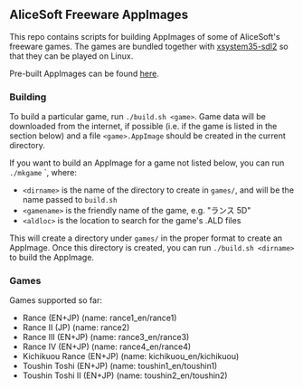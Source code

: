 ## AliceSoft Freeware AppImages

This repo contains scripts for building AppImages of some of AliceSoft's
freeware games. The games are bundled together with
[xsystem35-sdl2](https://github.com/kichikuou/xsystem35-sdl2) so that they can
be played on Linux.

Pre-built AppImages can be found [here](http://haniwa.website/games).

### Building

To build a particular game, run `./build.sh <game>`. Game data will be
downloaded from the internet, if possible (i.e. if the game is listed in the
section below) and a file `<game>.AppImage` should be created in the current
directory.

If you want to build an AppImage for a game not listed below, you can run
`./mkgame` <dirname> <gamename> <aldloc>`, where:

* `<dirname>` is the name of the directory to create in `games/`, and will be
the name passed to `build.sh`
* `<gamename>` is the friendly name of the game, e.g. "ランス 5D"
* `<aldloc>` is the location to search for the game's .ALD files

This will create a directory under `games/` in the proper format to create an
AppImage. Once this directory is created, you can run `./build.sh <dirname>` to
build the AppImage.

### Games

Games supported so far:

* Rance (EN+JP) (name: rance1_en/rance1)
* Rance II (JP) (name: rance2)
* Rance III (EN+JP) (name: rance3_en/rance3)
* Rance IV (EN+JP) (name: rance4_en/rance4)
* Kichikuou Rance (EN+JP) (name: kichikuou_en/kichikuou)
* Toushin Toshi (EN+JP) (name: toushin1_en/toushin1)
* Toushin Toshi II (EN+JP) (name: toushin2_en/toushin2)
